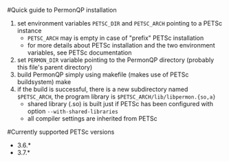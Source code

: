 #Quick guide to PermonQP installation

1. set environment variables `PETSC_DIR` and `PETSC_ARCH` pointing to a PETSc instance
   - `PETSC_ARCH` may is empty in case of "prefix" PETSc installation
   - for more details about PETSc installation and the two environment variables, see PETSc documentation
2. set `PERMON_DIR` variable pointing to the PermonQP directory (probably this file's parent directory)
3. build PermonQP simply using makefile (makes use of PETSc buildsystem)
     make
4. if the build is successful, there is a new subdirectory named `$PETSC_ARCH`, the program library is `$PETSC_ARCH/lib/libpermon.{so,a}`
   - shared library (.so) is built just if PETSc has been configured with option `--with-shared-libraries`
   - all compiler settings are inherited from PETSc

#Currently supported PETSc versions
* 3.6.\*
* 3.7.\*
